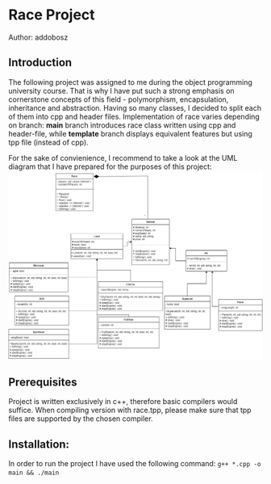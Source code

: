 # Race Project

Author: addobosz

## Introduction

The following project was assigned to me during the object programming university course. That is why I have put such a strong emphasis on cornerstone concepts of this field - polymorphism, encapsulation, inheritance and abstraction. 
Having so many classes, I decided to split each of them into cpp and header files. Implementation of race varies depending on branch: **main** branch introduces race class written using cpp and header-file, while **template** branch displays equivalent features but using tpp file (instead of cpp).

For the sake of convienience, I recommend to take a look at the UML diagram that I have prepared for the purposes of this project: ![vehicles UML diagram](vehicles_uml_diagram.png)

## Prerequisites

Project is written exclusively in c++, therefore basic compilers would suffice. When compiling version with race.tpp, please make sure that tpp files are supported by the chosen compiler.

## Installation:

In order to run the project I have used the following command:
```g++ *.cpp -o main && ./main```
